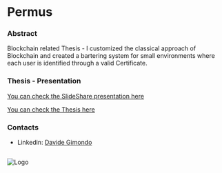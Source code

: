 # Permus

### Abstract

Blockchain related Thesis - I customized the classical approach of Blockchain and created a bartering system for small environments where each user is identified through a valid Certificate.


### Thesis - Presentation

[You can check the SlideShare presentation here](https://www.slideshare.net/DavideGimondo/presentaz-157262298)

[You can check the Thesis here](https://github.com/davegimo/philosophers/blob/master/Relation_philosophers.pdf)

### Contacts
+ Linkedin: [Davide Gimondo](https://www.linkedin.com/in/davegimo/)  


 ##
 ![Logo](https://github.com/davegimo/RemoteControlService/blob/master/photos/Sapienza_Universit___di_Roma-logo-C9225434E8-seeklogo.com%20(1).png "Sapienza")

